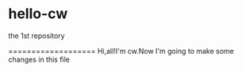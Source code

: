 # hello-cw
the 1st repository

===================
Hi,all!I'm cw.Now I'm going to make some changes in this file
